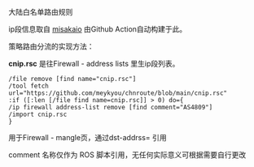 大陆白名单路由规则

ip段信息取自 [misakaio](https://github.com/misakaio/chnroutes2)
由Github Action自动构建于此。

策略路由分流的实现方法：

**cnip.rsc** 是往Firewall - address lists 里生ip段列表。
```
/file remove [find name="cnip.rsc"]
/tool fetch url="https://github.com/meykyou/chnroute/blob/main/cnip.rsc"
:if ([:len [/file find name=cnip.rsc]] > 0) do={
/ip firewall address-list remove [find comment="AS4809"]
/import cnip.rsc
}
```

用于Firewall - mangle页，通过dst-addrss= 引用

comment 名称仅作为 ROS 脚本引用，无任何实际意义可根据需要自行更改
